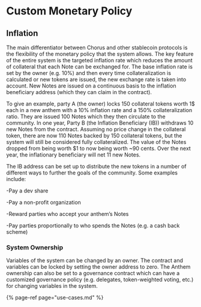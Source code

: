 # Custom Monetary Policy

## Inflation

The main differentiator between Chorus and other stablecoin protocols is the flexibility of the monetary policy that the system allows.  The key feature of the entire system is the targeted inflation rate which reduces the amount of collateral that each Note can be exchanged for.   The base inflation rate is set by the owner \(e.g. 10%\) and then every time collateralization is calculated or new tokens are issued, the new exchange rate is taken into account.  New Notes are issued on a continuous basis to the inflation beneficiary address \(which they can claim in the contract\).

To give an example, party A \(the owner\) locks 150 collateral tokens worth 1$ each in a new anthem with a 10% inflation rate and a 150% collateralization ratio. They are issued 100 Notes which they then circulate to the community.  In one year, Party B \(the Inflation Beneficiary \(IB\)\) withdraws 10 new Notes from the contract.  Assuming no price change in the collateral token, there are now 110 Notes backed by 150 collateral tokens, but the system will still be considered fully collateralized.  The value of the Notes dropped from being worth $1 to now being worth ~90 cents.  Over the next year, the inflationary beneficiary will net 11 new Notes. 

The IB address can be set up to distribute the new tokens in a number of different ways to further the goals of the community. Some examples include:

-Pay a dev share

-Pay a non-profit organization

-Reward parties who accept your anthem’s Notes

-Pay parties proportionally to who spends the Notes \(e.g. a cash back scheme\)

### System Ownership

Variables of the system can be changed by an owner. The contract and variables can be locked by setting the owner address to zero.  The Anthem ownership can also be set to a governance contract which can have a customized governance policy \(e.g. delegates, token-weighted voting, etc.\) for changing variables in the system. 

{% page-ref page="use-cases.md" %}



